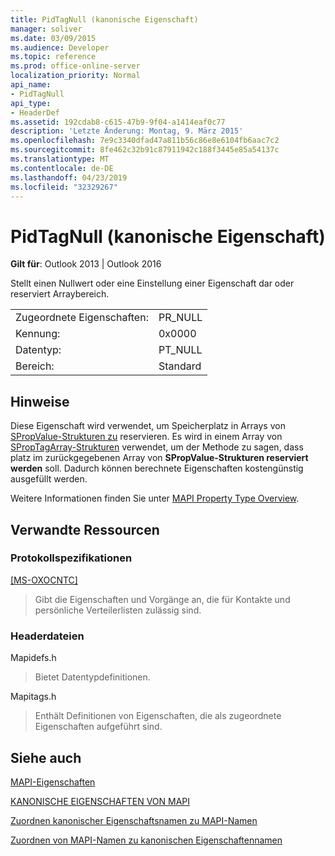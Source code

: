 ```yaml
---
title: PidTagNull (kanonische Eigenschaft)
manager: soliver
ms.date: 03/09/2015
ms.audience: Developer
ms.topic: reference
ms.prod: office-online-server
localization_priority: Normal
api_name:
- PidTagNull
api_type:
- HeaderDef
ms.assetid: 192cdab8-c615-47b9-9f04-a1414eaf0c77
description: 'Letzte Änderung: Montag, 9. März 2015'
ms.openlocfilehash: 7e9c3340dfad47a811b56c86e8e6104fb6aac7c2
ms.sourcegitcommit: 8fe462c32b91c87911942c188f3445e85a54137c
ms.translationtype: MT
ms.contentlocale: de-DE
ms.lasthandoff: 04/23/2019
ms.locfileid: "32329267"
---
```

# <a name="pidtagnull-canonical-property"></a>PidTagNull (kanonische Eigenschaft)

  
  
**Gilt für**: Outlook 2013 | Outlook 2016 
  
Stellt einen Nullwert oder eine Einstellung einer Eigenschaft dar oder reserviert Arraybereich.
  
|||
|:-----|:-----|
|Zugeordnete Eigenschaften:  <br/> |PR_NULL  <br/> |
|Kennung:  <br/> |0x0000  <br/> |
|Datentyp:  <br/> |PT_NULL  <br/> |
|Bereich:  <br/> |Standard  <br/> |
   
## <a name="remarks"></a>Hinweise

Diese Eigenschaft wird verwendet, um Speicherplatz in Arrays von [SPropValue-Strukturen zu](spropvalue.md) reservieren. Es wird in einem Array von [SPropTagArray-Strukturen](sproptagarray.md) verwendet, um der Methode zu sagen, dass platz im zurückgegebenen Array von **SPropValue-Strukturen reserviert werden** soll. Dadurch können berechnete Eigenschaften kostengünstig ausgefüllt werden. 
  
Weitere Informationen finden Sie unter [MAPI Property Type Overview](mapi-property-type-overview.md).
  
## <a name="related-resources"></a>Verwandte Ressourcen

### <a name="protocol-specifications"></a>Protokollspezifikationen

[[MS-OXOCNTC]](https://msdn.microsoft.com/library/9b636532-9150-4836-9635-9c9b756c9ccf%28Office.15%29.aspx)
  
> Gibt die Eigenschaften und Vorgänge an, die für Kontakte und persönliche Verteilerlisten zulässig sind.
    
### <a name="header-files"></a>Headerdateien

Mapidefs.h
  
> Bietet Datentypdefinitionen.
    
Mapitags.h
  
> Enthält Definitionen von Eigenschaften, die als zugeordnete Eigenschaften aufgeführt sind.
    
## <a name="see-also"></a>Siehe auch



[MAPI-Eigenschaften](mapi-properties.md)
  
[KANONISCHE EIGENSCHAFTEN VON MAPI](mapi-canonical-properties.md)
  
[Zuordnen kanonischer Eigenschaftsnamen zu MAPI-Namen](mapping-canonical-property-names-to-mapi-names.md)
  
[Zuordnen von MAPI-Namen zu kanonischen Eigenschaftennamen](mapping-mapi-names-to-canonical-property-names.md)

